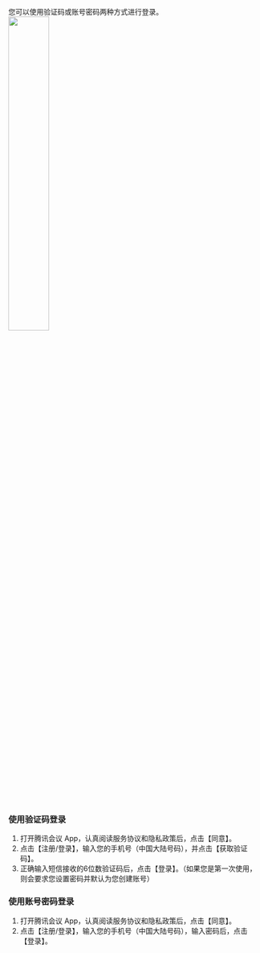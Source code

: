 您可以使用验证码或账号密码两种方式进行登录。
<img src="https://main.qcloudimg.com/raw/94157793f12495b2bc54bd6e8adcc08f.jpg" width="40%">


### 使用验证码登录
1. 打开腾讯会议 App，认真阅读服务协议和隐私政策后，点击【同意】。
2. 点击【注册/登录】，输入您的手机号（中国大陆号码），并点击【获取验证码】。
3. 正确输入短信接收的6位数验证码后，点击【登录】。（如果您是第一次使用，则会要求您设置密码并默认为您创建账号）


### 使用账号密码登录
1. 打开腾讯会议 App，认真阅读服务协议和隐私政策后，点击【同意】。
2. 点击【注册/登录】，输入您的手机号（中国大陆号码），输入密码后，点击【登录】。
